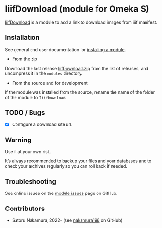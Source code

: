 IiifDownload (module for Omeka S)
========================

[IiifDownload] is a module to add a link to download images from iiif manifest.

Installation
------------

See general end user documentation for [installing a module].

* From the zip

Download the last release [IiifDownload.zip] from the list of releases, and
uncompress it in the `modules` directory.

* From the source and for development

If the module was installed from the source, rename the name of the folder of
the module to `IiifDownload`.

TODO / Bugs
-----------

- [x] Configure a download site url.

Warning
-------

Use it at your own risk.

It’s always recommended to backup your files and your databases and to check
your archives regularly so you can roll back if needed.


Troubleshooting
---------------

See online issues on the [module issues] page on GitHub.


Contributors
---------

* Satoru Nakamura, 2022- (see [nakamura196] on GitHub)

[IiifDownload]: https://github.com/omeka-j/Omeka-S-module-IiifDownload
[Omeka S]: https://omeka.org/s
[installing a module]: http://dev.omeka.org/docs/s/user-manual/modules/#installing-modules
[IiifDownload.zip]: https://github.com/omeka-j/Omeka-S-module-IiifDownload/releases
[module issues]: https://github.com/omeka-j/Omeka-S-module-IiifDownload/issues
[nakamura196]: https://github.com/nakamura196 "Satoru Nakamura"
